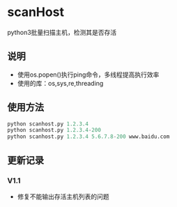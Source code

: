 # scanHost
python3批量扫描主机，检测其是否存活

## 说明
- 使用os.popen()执行ping命令，多线程提高执行效率
- 使用的库：os,sys,re,threading

## 使用方法
~~~python
python scanhost.py 1.2.3.4
python scanhost.py 1.2.3.4-200 
python scanhost.py 1.2.3.4 5.6.7.8-200 www.baidu.com
~~~

## 更新记录
### V1.1
- 修复不能输出存活主机列表的问题
